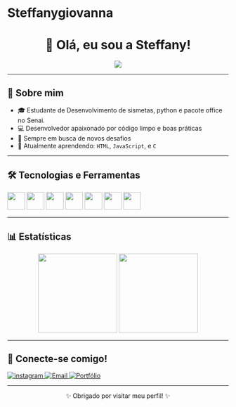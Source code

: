 # Steffanygiovanna

<h1 align="center">👋 Olá, eu sou a Steffany!</h1>

<p align="center">
  <img src="https://readme-typing-svg.herokuapp.com/?color=00F7FF&size=22&center=true&vCenter=true&lines=Estudante+de+desenvolvimento;Seja+bem+vindo;Qualquer+duvida+chama+😁!" />
</p>

---

## 🚀 Sobre mim

- 🎓 Estudante de Desenvolvimento de sismetas, python e pacote office no Senai.
- 💻 Desenvolvedor apaixonado por código limpo e boas práticas
- 🎯 Sempre em busca de novos desafios
- 🧠 Atualmente aprendendo: `HTML`, `JavaScript`, e `C`

---

## 🛠️ Tecnologias e Ferramentas

<div align="left">
  <img src="https://cdn.jsdelivr.net/gh/devicons/devicon/icons/javascript/javascript-original.svg" width="40" />
  <img src="https://cdn.jsdelivr.net/gh/devicons/devicon/icons/typescript/typescript-original.svg" width="40" />
  <img src="https://cdn.jsdelivr.net/gh/devicons/devicon/icons/react/react-original.svg" width="40" />
  <img src="https://cdn.jsdelivr.net/gh/devicons/devicon/icons/nodejs/nodejs-original.svg" width="40" />
  <img src="https://cdn.jsdelivr.net/gh/devicons/devicon/icons/python/python-original.svg" width="40" />
  <img src="https://cdn.jsdelivr.net/gh/devicons/devicon/icons/docker/docker-original.svg" width="40" />
  <img src="https://cdn.jsdelivr.net/gh/devicons/devicon/icons/git/git-original.svg" width="40" />
</div>

---

## 📊 Estatísticas

<div align="center">
  <img height="180em" src="https://github-readme-stats.vercel.app/api?username=SEU-USUARIO&show_icons=true&theme=tokyonight" />
  <img height="180em" src="https://github-readme-stats.vercel.app/api/top-langs/?username=SEU-USUARIO&layout=compact&theme=tokyonight" />
</div>

---

## 🤝 Conecte-se comigo!

<p align="left">
  <a href="https://www.instagram.com/im_teffyxhw/" target="_blank">
    <img alt="instagram" src="https://i.pinimg.com/736x/2e/28/d3/2e28d3cb73f7abe0f8ed668ebf200c94.jpg" width"100" heigth"100" />
  </a>
  <a href="mailto:steffanygiovannasouza@gmail.com">
    <img alt="Email" src="https://img.shields.io/badge/Gmail-red?style=for-the-badge&logo=gmail&logoColor=white" />
  </a>
  <a href="https://github.com/steffanygiovanna" target="_blank">
    <img alt="Portfólio" src="https://img.shields.io/badge/Portf%C3%B3lio-000?style=for-the-badge&logo=firefox&logoColor=white" />
  </a>
</p>

---

<p align="center">✨ Obrigado por visitar meu perfil! ✨</p>
